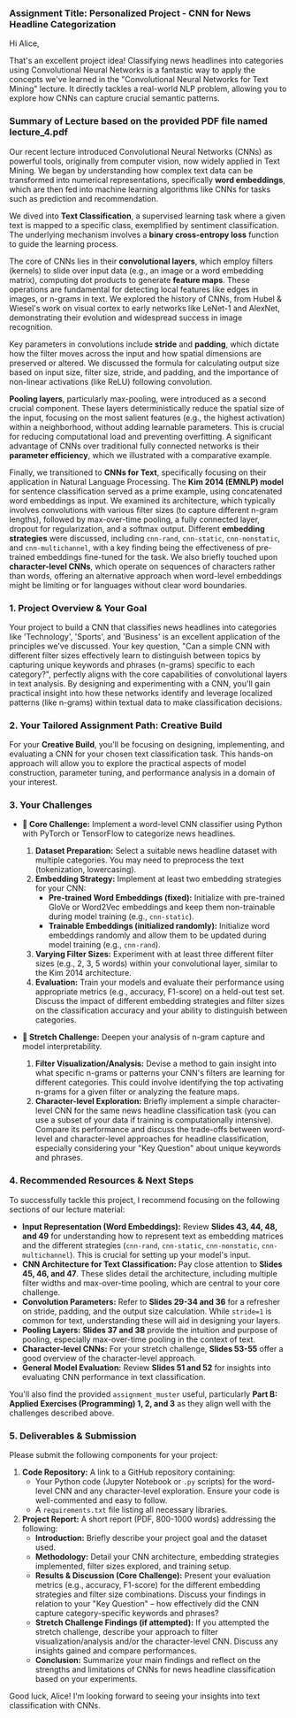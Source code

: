 ### Assignment Title: Personalized Project - CNN for News Headline Categorization

Hi Alice,

That's an excellent project idea! Classifying news headlines into categories using Convolutional Neural Networks is a fantastic way to apply the concepts we've learned in the "Convolutional Neural Networks for Text Mining" lecture. It directly tackles a real-world NLP problem, allowing you to explore how CNNs can capture crucial semantic patterns.

### Summary of Lecture based on the provided PDF file named lecture_4.pdf

Our recent lecture introduced Convolutional Neural Networks (CNNs) as powerful tools, originally from computer vision, now widely applied in Text Mining. We began by understanding how complex text data can be transformed into numerical representations, specifically **word embeddings**, which are then fed into machine learning algorithms like CNNs for tasks such as prediction and recommendation.

We dived into **Text Classification**, a supervised learning task where a given text is mapped to a specific class, exemplified by sentiment classification. The underlying mechanism involves a **binary cross-entropy loss** function to guide the learning process.

The core of CNNs lies in their **convolutional layers**, which employ filters (kernels) to slide over input data (e.g., an image or a word embedding matrix), computing dot products to generate **feature maps**. These operations are fundamental for detecting local features like edges in images, or n-grams in text. We explored the history of CNNs, from Hubel & Wiesel's work on visual cortex to early networks like LeNet-1 and AlexNet, demonstrating their evolution and widespread success in image recognition.

Key parameters in convolutions include **stride** and **padding**, which dictate how the filter moves across the input and how spatial dimensions are preserved or altered. We discussed the formula for calculating output size based on input size, filter size, stride, and padding, and the importance of non-linear activations (like ReLU) following convolution.

**Pooling layers**, particularly max-pooling, were introduced as a second crucial component. These layers deterministically reduce the spatial size of the input, focusing on the most salient features (e.g., the highest activation) within a neighborhood, without adding learnable parameters. This is crucial for reducing computational load and preventing overfitting. A significant advantage of CNNs over traditional fully connected networks is their **parameter efficiency**, which we illustrated with a comparative example.

Finally, we transitioned to **CNNs for Text**, specifically focusing on their application in Natural Language Processing. The **Kim 2014 (EMNLP) model** for sentence classification served as a prime example, using concatenated word embeddings as input. We examined its architecture, which typically involves convolutions with various filter sizes (to capture different n-gram lengths), followed by max-over-time pooling, a fully connected layer, dropout for regularization, and a softmax output. Different **embedding strategies** were discussed, including `cnn-rand`, `cnn-static`, `cnn-nonstatic`, and `cnn-multichannel`, with a key finding being the effectiveness of pre-trained embeddings fine-tuned for the task. We also briefly touched upon **character-level CNNs**, which operate on sequences of characters rather than words, offering an alternative approach when word-level embeddings might be limiting or for languages without clear word boundaries.

### 1. Project Overview & Your Goal

Your project to build a CNN that classifies news headlines into categories like 'Technology', 'Sports', and 'Business' is an excellent application of the principles we've discussed. Your key question, "Can a simple CNN with different filter sizes effectively learn to distinguish between topics by capturing unique keywords and phrases (n-grams) specific to each category?", perfectly aligns with the core capabilities of convolutional layers in text analysis. By designing and experimenting with a CNN, you'll gain practical insight into how these networks identify and leverage localized patterns (like n-grams) within textual data to make classification decisions.

### 2. Your Tailored Assignment Path: Creative Build

For your **Creative Build**, you'll be focusing on designing, implementing, and evaluating a CNN for your chosen text classification task. This hands-on approach will allow you to explore the practical aspects of model construction, parameter tuning, and performance analysis in a domain of your interest.

### 3. Your Challenges

*   **🎯 Core Challenge:** Implement a word-level CNN classifier using Python with PyTorch or TensorFlow to categorize news headlines.
    1.  **Dataset Preparation:** Select a suitable news headline dataset with multiple categories. You may need to preprocess the text (tokenization, lowercasing).
    2.  **Embedding Strategy:** Implement at least two embedding strategies for your CNN:
        *   **Pre-trained Word Embeddings (fixed):** Initialize with pre-trained GloVe or Word2Vec embeddings and keep them non-trainable during model training (e.g., `cnn-static`).
        *   **Trainable Embeddings (initialized randomly):** Initialize word embeddings randomly and allow them to be updated during model training (e.g., `cnn-rand`).
    3.  **Varying Filter Sizes:** Experiment with at least three different filter sizes (e.g., 2, 3, 5 words) within your convolutional layer, similar to the Kim 2014 architecture.
    4.  **Evaluation:** Train your models and evaluate their performance using appropriate metrics (e.g., accuracy, F1-score) on a held-out test set. Discuss the impact of different embedding strategies and filter sizes on the classification accuracy and your ability to distinguish between categories.

*   **🚀 Stretch Challenge:** Deepen your analysis of n-gram capture and model interpretability.
    1.  **Filter Visualization/Analysis:** Devise a method to gain insight into what specific n-grams or patterns your CNN's filters are learning for different categories. This could involve identifying the top activating n-grams for a given filter or analyzing the feature maps.
    2.  **Character-level Exploration:** Briefly implement a simple character-level CNN for the same news headline classification task (you can use a subset of your data if training is computationally intensive). Compare its performance and discuss the trade-offs between word-level and character-level approaches for headline classification, especially considering your "Key Question" about unique keywords and phrases.

### 4. Recommended Resources & Next Steps

To successfully tackle this project, I recommend focusing on the following sections of our lecture material:

*   **Input Representation (Word Embeddings):** Review **Slides 43, 44, 48, and 49** for understanding how to represent text as embedding matrices and the different strategies (`cnn-rand`, `cnn-static`, `cnn-nonstatic`, `cnn-multichannel`). This is crucial for setting up your model's input.
*   **CNN Architecture for Text Classification:** Pay close attention to **Slides 45, 46, and 47**. These slides detail the architecture, including multiple filter widths and max-over-time pooling, which are central to your core challenge.
*   **Convolution Parameters:** Refer to **Slides 29-34 and 36** for a refresher on stride, padding, and the output size calculation. While `stride=1` is common for text, understanding these will aid in designing your layers.
*   **Pooling Layers:** **Slides 37 and 38** provide the intuition and purpose of pooling, especially max-over-time pooling in the context of text.
*   **Character-level CNNs:** For your stretch challenge, **Slides 53-55** offer a good overview of the character-level approach.
*   **General Model Evaluation:** Review **Slides 51 and 52** for insights into evaluating CNN performance in text classification.

You'll also find the provided `assignment_muster` useful, particularly **Part B: Applied Exercises (Programming) 1, 2, and 3** as they align well with the challenges described above.

### 5. Deliverables & Submission

Please submit the following components for your project:

1.  **Code Repository:** A link to a GitHub repository containing:
    *   Your Python code (Jupyter Notebook or `.py` scripts) for the word-level CNN and any character-level exploration. Ensure your code is well-commented and easy to follow.
    *   A `requirements.txt` file listing all necessary libraries.
2.  **Project Report:** A short report (PDF, 800-1000 words) addressing the following:
    *   **Introduction:** Briefly describe your project goal and the dataset used.
    *   **Methodology:** Detail your CNN architecture, embedding strategies implemented, filter sizes explored, and training setup.
    *   **Results & Discussion (Core Challenge):** Present your evaluation metrics (e.g., accuracy, F1-score) for the different embedding strategies and filter size combinations. Discuss your findings in relation to your "Key Question" – how effectively did the CNN capture category-specific keywords and phrases?
    *   **Stretch Challenge Findings (if attempted):** If you attempted the stretch challenge, describe your approach to filter visualization/analysis and/or the character-level CNN. Discuss any insights gained and compare performances.
    *   **Conclusion:** Summarize your main findings and reflect on the strengths and limitations of CNNs for news headline classification based on your experiments.

Good luck, Alice! I'm looking forward to seeing your insights into text classification with CNNs.
